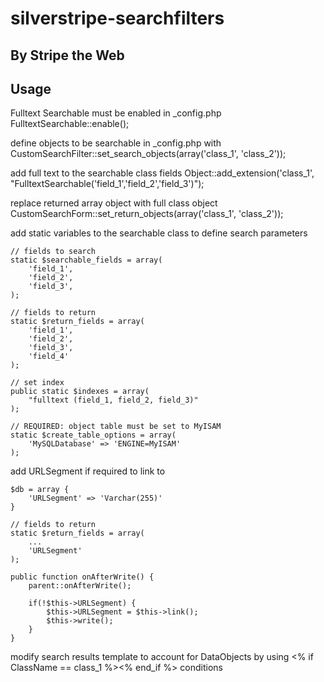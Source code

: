 silverstripe-searchfilters
=========================

By Stripe the Web
------------------

Usage
-----
Fulltext Searchable must be enabled in _config.php
FulltextSearchable::enable();

define objects to be searchable in _config.php with 
CustomSearchFilter::set_search_objects(array('class_1', 'class_2'));

add full text to the searchable class fields
Object::add_extension('class_1', "FulltextSearchable('field_1','field_2','field_3')");

replace returned array object with full class object
CustomSearchForm::set_return_objects(array('class_1', 'class_2'));

add static variables to the searchable class to define search parameters
	
	// fields to search
	static $searchable_fields = array(
		'field_1',
		'field_2',
		'field_3',
	);

	// fields to return
	static $return_fields = array(
		'field_1',
		'field_2',
		'field_3',
		'field_4'
	);

	// set index
	public static $indexes = array(
		"fulltext (field_1, field_2, field_3)"
    );

    // REQUIRED: object table must be set to MyISAM
	static $create_table_options = array(
	    'MySQLDatabase' => 'ENGINE=MyISAM'
	);

add URLSegment if required to link to
	
	$db = array {
		'URLSegment' => 'Varchar(255)'
	}

	// fields to return
	static $return_fields = array(
		...
		'URLSegment'
	);

	public function onAfterWrite() {
		parent::onAfterWrite();

		if(!$this->URLSegment) {
			$this->URLSegment = $this->link();
			$this->write();
		}
	}

modify search results template to account for DataObjects by using <% if ClassName == class_1 %><% end_if %> conditions


